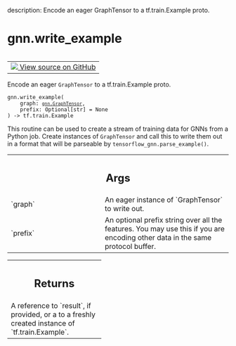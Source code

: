 description: Encode an eager GraphTensor to a tf.train.Example proto.

<div itemscope itemtype="http://developers.google.com/ReferenceObject">
<meta itemprop="name" content="gnn.write_example" />
<meta itemprop="path" content="Stable" />
</div>

# gnn.write_example

<!-- Insert buttons and diff -->

<table class="tfo-notebook-buttons tfo-api nocontent" align="left">
<td>
  <a target="_blank" href="https://github.com/tensorflow/gnn/tree/master/tensorflow_gnn/graph/graph_tensor_encode.py#L18-L38">
    <img src="https://www.tensorflow.org/images/GitHub-Mark-32px.png" />
    View source on GitHub
  </a>
</td>
</table>



Encode an eager `GraphTensor` to a tf.train.Example proto.

<pre class="devsite-click-to-copy prettyprint lang-py tfo-signature-link">
<code>gnn.write_example(
    graph: <a href="../gnn/GraphTensor.md"><code>gnn.GraphTensor</code></a>,
    prefix: Optional[str] = None
) -> tf.train.Example
</code></pre>



<!-- Placeholder for "Used in" -->

This routine can be used to create a stream of training data for GNNs from a
Python job. Create instances of `GraphTensor` and call this to write them
out in a format that will be parseable by `tensorflow_gnn.parse_example()`.

<!-- Tabular view -->
 <table class="responsive fixed orange">
<colgroup><col width="214px"><col></colgroup>
<tr><th colspan="2"><h2 class="add-link">Args</h2></th></tr>

<tr>
<td>
`graph`
</td>
<td>
An eager instance of `GraphTensor` to write out.
</td>
</tr><tr>
<td>
`prefix`
</td>
<td>
An optional prefix string over all the features. You may use
this if you are encoding other data in the same protocol buffer.
</td>
</tr>
</table>



<!-- Tabular view -->
 <table class="responsive fixed orange">
<colgroup><col width="214px"><col></colgroup>
<tr><th colspan="2"><h2 class="add-link">Returns</h2></th></tr>
<tr class="alt">
<td colspan="2">
A reference to `result`, if provided, or a to a freshly created instance
of `tf.train.Example`.
</td>
</tr>

</table>


